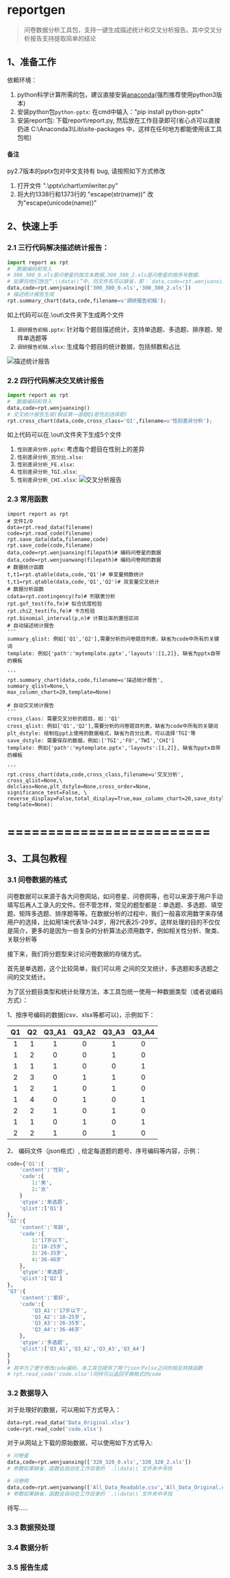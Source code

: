 # reportgen

> 问卷数据分析工具包，支持一键生成描述统计和交叉分析报告。其中交叉分析报告支持提取简单的结论



## 1、准备工作

依赖环境：

1. python科学计算所需的包，建议直接安装[anaconda](https://www.continuum.io/downloads)(强烈推荐使用python3版本)
2. 安装python包`python-pptx`:  在cmd中输入："pip install python-pptx" 
3. 安装report包: 下载report\\report.py, 然后放在工作目录即可(省心点可以直接扔进 C:\Anaconda3\Lib\site-packages 中，这样在任何地方都能使用该工具包啦)


#### 备注

py2.7版本的pptx包对中文支持有 bug, 请按照如下方式修改

1. 打开文件 ".\\pptx\\chart\\xmlwriter.py"
2. 将大约1338行和1373行的 "escape(str(name))" 改为"escape(unicode(name))"

## 2、快速上手

### 2.1 三行代码解决描述统计报告：

```python
import report as rpt
#  数据编码和导入
# 300_300_0.xls是问卷星的按文本数据,300_300_2.xls是问卷星的按序号数据.
# 如果将他们放在“.\\data\\”中，则文件名可以缺省，即：`data,code=rpt.wenjuanxing()`
data,code=rpt.wenjuanxing(['300_300_0.xls','300_300_2.xls'])
# 描述统计报告生成
rpt.summary_chart(data,code,filename=u'调研报告初稿');
```
如上代码可以在.\\out\\文件夹下生成两个文件

1. `调研报告初稿.pptx`: 针对每个题目描述统计，支持单选题、多选题、排序题、矩阵单选题等
2. `调研报告初稿.xlsx`: 生成每个题目的统计数据，包括频数和占比

![描述统计报告](https://github.com/gasongjian/reportgen/tree/master/report/demo/demo1.png)

### 2.2 四行代码解决交叉统计报告


```python
import report as rpt
#  数据编码和导入
data,code=rpt.wenjuanxing()
# 交叉统计报告生成(假设第一道题Q1是性别选择题)
rpt.cross_chart(data,code,cross_class='Q1',filename=u'性别差异分析');
```
如上代码可以在.\\out\\文件夹下生成5个文件

1. `性别差异分析.pptx`: 考虑每个题目在性别上的差异
2. `性别差异分析_百分比.xlsx`:
3. `性别差异分析_FE.xlsx`:
4. `性别差异分析_TGI.xlsx`:
5. `性别差异分析_CHI.xlsx`:
![交叉分析报告](https://github.com/gasongjian/reportgen/tree/master/report/demo/demo2.png)

### 2.3 常用函数

```pyton
import report as rpt
# 文件I/O 
data=rpt.read_data(filename)
code=rpt.read_code(filename)
rpt.save_data(data,filename,code)
rpt.save_code(code,filename)
data,code=rpt.wenjuanxing(filepath)# 编码问卷星的数据
data,code=rpt.wenjuanwang(filepath)# 编码问卷网的数据
# 数据统计函数
t,t1=rpt.qtable(data,code,'Q1')# 单变量频数统计
t,t1=rpt.qtable(data,code,'Q1','Q2')# 双变量交叉统计
# 数据分析函数
cdata=rpt.contingency(fo)# 列联表分析
rpt.gof_test(fo,fe)# 拟合优度检验
rpt.chi2_test(fo,fe)# 卡方检验
rpt.binomial_interval(p,n)# 计算比率的置信区间
# 自动描述统计报告
'''
summary_qlist: 例如['Q1','Q2'],需要分析的问卷题目列表，缺省为code中所有的关键词
template: 例如{'path':'mytemplate.pptx','layouts':[1,2]}, 缺省为pptx自带的模板

'''
rpt.summary_chart(data,code,filename=u'描述统计报告', summary_qlist=None,\
max_column_chart=20,template=None)

# 自动交叉统计报告
'''
cross_class: 需要交叉分析的题目，如：'Q1'
cross_qlist: 例如['Q1','Q2'],需要分析的问卷题目列表，缺省为code中所有的关键词
plt_dstyle: 绘制在ppt上使用的数据格式，缺省为百分比表，可以选择'TGI'等
save_dstyle: 需要保存的数据，例如:['TGI','FO','TWI','CHI']
template: 例如{'path':'mytemplate.pptx','layouts':[1,2]}, 缺省为pptx自带的模板

'''
rpt.cross_chart(data,code,cross_class,filename=u'交叉分析', cross_qlist=None,\
delclass=None,plt_dstyle=None,cross_order=None, significance_test=False, \
reverse_display=False,total_display=True,max_column_chart=20,save_dstyle=None,\
template=None):
```


=========================
=========================


## 3、工具包教程

### 3.1 问卷数据的格式

问卷数据可以来源于各大问卷网站，如问卷星、问卷网等，也可以来源于用户手动填写后再人工录入的文件。但不管怎样，常见的题型都是：单选题、多选题、填空题、矩阵多选题、排序题等等。在数据分析的过程中，我们一般喜欢用数字来存储用户的选择，比如用1来代表18-24岁，用2代表25-29岁。这样处理的目的不仅仅是简介，更多的是因为一些复杂的分析算法必须用数字，例如相关性分析、聚类、关联分析等

接下来，我们将分题型来讨论问卷数据的存储方式。

首先是单选题，这个比较简单，我们可以用
之间的交叉统计，多选题和多选题之间的交叉统计。

为了区分题目类型和统计处理方法，本工具包统一使用一种数据类型（或者说编码方式）：

1、按序号编码的数据(csv、xlsx等都可以)，示例如下：
  

|Q1|Q2|Q3_A1|Q3_A2|Q3_A3|Q3_A4|
|:----:|:---:|:----:|:----:|:---:|:----:|
|1|1|1|0|1|0|
|1|2|0|0|1|0|
|1|1|1|0|0|1|
|2|3|0|1|1|0|
|1|2|1|0|1|0|
|1|4|0|1|0|1|
|2|2|1|0|1|0|
|1|1|0|1|0|1|
|2|2|1|0|1|0|


2、 编码文件（json格式）, 给定每道题的题号、序号编码等内容，示例：

```python
code={'Q1':{
    'content':'性别',
    'code':{
        1:'男',
        2:'女'
    }
    'qtype':'单选题',
    'qlist':['Q1']
},
'Q2':{
    'content':'年龄',
    'code':{
        1:'17岁以下',
        2:'18-25岁',
        3:'26-35岁',
        4:'36-46岁'
    },
    'qtype':'单选题',
    'qlist':['Q2']
},
'Q3':{
    'content':'爱好',
    'code':{
        'Q3_A1':'17岁以下',
        'Q3_A2':'18-25岁',
        'Q3_A3':'26-35岁',
        'Q3_A4':'36-46岁'
    },
    'qtype':'多选题',
    'qlist':['Q3_A1','Q3_A2','Q3_A3','Q3_A4']
}
}
# 其中为了便于修改code编码，本工具包提供了两个json于xlsx之间的相互转换函数
# rpt.read_code('code.xlsx')同样可以返回字典格式的code
```



### 3.2 数据导入
对于处理好的数据，可以用如下方式导入：

```python
data=rpt.read_data('Data_Original.xlsx')
code=rpt.read_code('code.xlsx')
```

对于从网站上下载的原始数据，可以使用如下方式导入:

```python
# 问卷星 
data,code=rpt.wenjuanxing(['320_320_0.xls','320_320_2.xls'])
# 参数如果缺省，函数会自动在工作目录的 `.\\data\\`文件夹中寻找

# 问卷网  
data,code=rpt.wenjuanwang(['All_Data_Readable.csv','All_Data_Original.csv','code.csv'])
# 参数如果缺省，函数会自动在工作目录的 `.\\data\\`文件夹中寻找

```

待写.....

### 3.3 数据预处理


### 3.4 数据分析

### 3.5 报告生成













